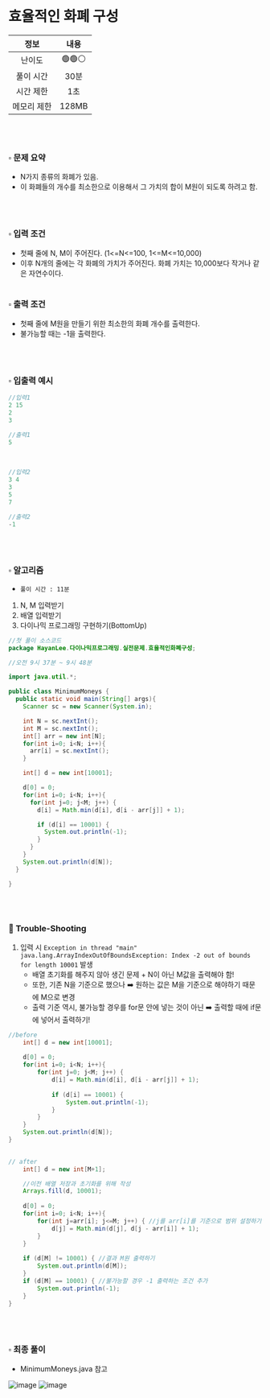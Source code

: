 # 효율적인 화폐 구성

|   정보    |  내용   |
|:-------:|:-----:|
|   난이도   | 🟢🟢⚪ |
|  풀이 시간  |  30분  | 
|  시간 제한  |  1초   |
| 메모리 제한  | 128MB |

<br>
<br>

### ▫️ 문제 요약
- N가지 종류의 화폐가 있음.
- 이 화폐들의 개수를 최소한으로 이용해서 그 가치의 합이 M원이 되도록 하려고 함.
<br>
<br>

### ▫️ 입력 조건
- 첫째 줄에 N, M이 주어진다. (1<=N<=100, 1<=M<=10,000)
- 이후 N개의 줄에는 각 화폐의 가치가 주어진다. 화폐 가치는 10,000보다 작거나 같은 자연수이다.
  <br>
  <br>

### ▫️ 출력 조건
- 첫째 줄에 M원을 만들기 위한 최소한의 화폐 개수를 출력한다.
- 불가능할 때는 -1을 출력한다.
<br>
<br>

### ▫️ 입출력 예시
```java
//입력1
2 15
2
3
```
```java
//출력1
5
```

<br>

```java
//입력2
3 4
3
5
7
```
```java
//출력2
-1
```

<br>
<br>

### ▫️ 알고리즘
- ```풀이 시간 : 11분```
1. N, M 입력받기
2. 배열 입력받기
3. 다이나믹 프로그래밍 구현하기(BottomUp)

```java
//첫 풀이 소스코드
package HayanLee.다이나믹프로그래밍.실전문제.효율적인화폐구성;

//오전 9시 37분 ~ 9시 48분

import java.util.*;

public class MinimumMoneys {
  public static void main(String[] args){
    Scanner sc = new Scanner(System.in);

    int N = sc.nextInt();
    int M = sc.nextInt();
    int[] arr = new int[N];
    for(int i=0; i<N; i++){
      arr[i] = sc.nextInt();
    }

    int[] d = new int[10001];

    d[0] = 0;
    for(int i=0; i<N; i++){
      for(int j=0; j<M; j++) {
        d[i] = Math.min(d[i], d[i - arr[j]] + 1);

        if (d[i] == 10001) {
          System.out.println(-1);
        }
      }
    }
    System.out.println(d[N]);
  }

}

```

<br>
<br>

### 🚀 Trouble-Shooting

1. 입력 시 ```Exception in thread "main" java.lang.ArrayIndexOutOfBoundsException: Index -2 out of bounds for length 10001``` 발생
   - 배열 초기화를 해주지 않아 생긴 문제 + N이 아닌 M값을 출력해야 함!
   - 또한, 기존 N을 기준으로 했으나 ➡️ 원하는 값은 M을 기준으로 해야하기 때문에 M으로 변경
   - 출력 기준 역시, 불가능할 경우를 for문 안에 넣는 것이 아닌 ➡️ 출력할 때에 if문에 넣어서 출력하기!
```java
//before
    int[] d = new int[10001];
  
    d[0] = 0;
    for(int i=0; i<N; i++){
        for(int j=0; j<M; j++) {
            d[i] = Math.min(d[i], d[i - arr[j]] + 1);
            
            if (d[i] == 10001) {
                System.out.println(-1);
            }
        }
    }
    System.out.println(d[N]);
}

        
// after
    int[] d = new int[M+1];

    //이전 배열 저장과 초기화를 위해 작성
    Arrays.fill(d, 10001);
    
    d[0] = 0;
    for(int i=0; i<N; i++){
        for(int j=arr[i]; j<=M; j++) { //j를 arr[i]를 기준으로 범위 설정하기
            d[j] = Math.min(d[j], d[j - arr[i]] + 1);
        }
    }
    
    if (d[M] != 10001) { //결과 M원 출력하기
        System.out.println(d[M]);
    }
    if (d[M] == 10001) { //불가능할 경우 -1 출력하는 조건 추가
        System.out.println(-1);
    }
}

```

<br>
<br>

### ▫️ 최종 풀이
- MinimumMoneys.java 참고

![image](https://github.com/hayannn/2L24-Algo-Study/assets/102213509/511e67c6-1fe4-4d98-afb4-965b837161a8)
![image](https://github.com/hayannn/2L24-Algo-Study/assets/102213509/dd44d7b7-069e-4520-928b-076cf049a762)
